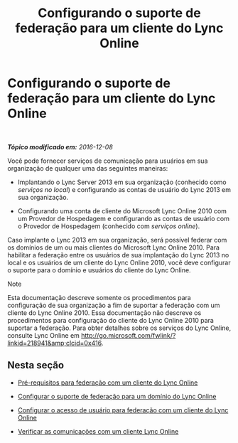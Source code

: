 ﻿---
title: Configurando o suporte de federação para um cliente do Lync Online
TOCTitle: Configurando o suporte de federação para um cliente do Lync Online
ms:assetid: e5f7f38d-ede5-4af3-88c2-026e8a78df12
ms:mtpsurl: https://technet.microsoft.com/pt-br/library/Hh202193(v=OCS.15)
ms:contentKeyID: 49308427
ms.date: 12/10/2016
mtps_version: v=OCS.15
ms.translationtype: HT
---

# Configurando o suporte de federação para um cliente do Lync Online

 

_**Tópico modificado em:** 2016-12-08_

Você pode fornecer serviços de comunicação para usuários em sua organização de qualquer uma das seguintes maneiras:

  - Implantando o Lync Server 2013 em sua organização (conhecido como *serviços no local*) e configurando as contas de usuário do Lync 2013 em sua organização.

  - Configurando uma conta de cliente do Microsoft Lync Online 2010 com um Provedor de Hospedagem e configurando as contas de usuário com o Provedor de Hospedagem (conhecido com *serviços online*).

Caso implante o Lync 2013 em sua organização, será possível federar com os domínios de um ou mais clientes do Microsoft Lync Online 2010. Para habilitar a federação entre os usuários de sua implantação do Lync 2013 no local e os usuários de um cliente do Lync Online 2010, você deve configurar o suporte para o domínio e usuários do cliente do Lync Online.

> [!NOTE]  
> Esta documentação descreve somente os procedimentos para configuração de sua organização a fim de suportar a federação com um cliente do Lync Online 2010. Essa documentação não descreve os procedimentos para configuração do cliente do Lync Online 2010 para suportar a federação. Para obter detalhes sobre os serviços do Lync Online, consulte Lync Online em <a href="http://go.microsoft.com/fwlink/?linkid=218941%26clcid=0x416" class="uri">http://go.microsoft.com/fwlink/?linkid=218941&amp;clcid=0x416</a>.

## Nesta seção

  - [Pré-requisitos para federação com um cliente do Lync Online](lync-server-2013-prerequisites-for-federating-with-a-lync-online-customer.md)

  - [Configurar o suporte de federação para um domínio do Lync Online](lync-server-2013-configure-federation-support-for-a-lync-online-domain.md)

  - [Configurar o acesso de usuário para federação com um cliente do Lync Online](lync-server-2013-configure-user-access-for-federation-with-a-lync-online-customer.md)

  - [Verificar as comunicações com um cliente Lync Online](lync-server-2013-verify-communications-with-a-lync-online-customer.md)


